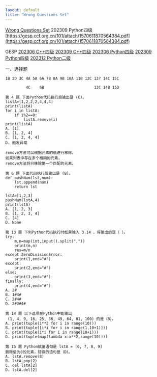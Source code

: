 ```yaml
---
layout: default
title: "Wrong Questions Set"
---
```

[Wrong Questions Set](/wqs/)
202309 Python四级
[https://gesp.ccf.org.cn/101/attach/1570611870564384.pdf](https://gesp.ccf.org.cn/101/attach/1570611870564384.pdf)

GESP
[202306 C++四级](/wqs/202306_cpp_4)
[202309 C++四级](/wqs/202309_cpp_4)
[202306 Python四级](/wqs/202306_python_4)
[202309 Python四级](/wqs/202309_python_4)
[202312 Python二级](/wqs/202312_python_2)

一、选择题

```
1B 2D 3C 4A 5A 6A 7B 8A 9B 10A 11B 12C 13? 14C 15C

         4C    6B                      13C 14B 15D
```

```
第 4 题 下面Python代码执行后输出是 (C)。
listA=[1,2,2,2,4,4,4]
print(listA)
for i in listA:
    if i%2==0:
        listA.remove(i)
print(listA)
A. [1]
B. [1, 2, 4]
C. [1, 2, 4, 4]
D. 触发异常

remove方法可以根据元素的值进行移除。
如果列表中存在多个相同的元素，
remove方法将只移除第一个匹配的元素。
```

```
第 6 题 下面代码执行后输出是 (B)。
def pushNum(lst,num):
    lst.append(num)
    return lst

lstA=[1,2,3]
pushNum(lstA,4)
print(lstA)
A. [1, 2, 3]
B. [1, 2, 3, 4]
C. [4]
D. None
```

```
第 13 题 下列Python代码执行时如果输入 3.14 ，将输出的是（ ）。
try:
    m,n=map(int,input().split(","))
    print(m,n)
    res=m/n
except ZeroDivisionError:
    print(1,end="#")
except:
    print(2,end="#")
else:
    print(3,end="#")
finally:
    print(4,end="#")
A. 2#
B. 1#4#
C. 2#4#
D. 2#3#4#
```

```
第 14 题 以下选项在Python中能输出
 (1, 4, 9, 16, 25, 36, 49, 64, 81, 100) 的是（B）。
A. print(tuple(i**2 for i in range(10)))
B. print(tuple([i*i for i in range(1,10+1)]))
C. print(tuple(i*i for i in range(10+1)))
D. print(tuple(map(lambda x:x**2,range(10))))
```

```
第 15 题 Python赋值语句是 lstA = [6, 7, 8, 9] 
删除值为8的元素，错误的语句是（D）。
A. lstA.remove(8)
B. lstA.pop(2)
C. del lstA[2]
D. lstA.del[2]
```